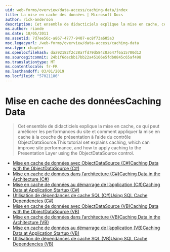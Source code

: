 ```yaml
---
uid: web-forms/overview/data-access/caching-data/index
title: La mise en cache des données | Microsoft Docs
author: rick-anderson
description: Cet ensemble de didacticiels explique la mise en cache, ce qui peut améliorer les performances du site et comment appliquer la mise en cache à la couche de présentation à l’aide du contrôle ObjectDataSource...
ms.author: riande
ms.date: 10/05/2011
ms.assetid: 7d7ee56c-a867-4777-9407-ec8f73a605a3
msc.legacyurl: /web-forms/overview/data-access/caching-data
msc.type: chapter
ms.openlocfilehash: daa92182f2c28a7fd79d584c0a647f6a15700d12
ms.sourcegitcommit: 24b1f6decbb17bb22a45166e5fdb0845c65af498
ms.translationtype: MT
ms.contentlocale: fr-FR
ms.lasthandoff: 03/01/2019
ms.locfileid: "57021186"
---
```

<a name="caching-data"></a><span data-ttu-id="0ed61-103">Mise en cache des données</span><span class="sxs-lookup"><span data-stu-id="0ed61-103">Caching Data</span></span>
====================
> <span data-ttu-id="0ed61-104">Cet ensemble de didacticiels explique la mise en cache, ce qui peut améliorer les performances du site et comment appliquer la mise en cache à la couche de présentation à l’aide du contrôle ObjectDataSource.</span><span class="sxs-lookup"><span data-stu-id="0ed61-104">This tutorial set explains caching, which can improve site performance, and how to apply caching to the Presentation Layer using the ObjectDataSource control.</span></span>


- [<span data-ttu-id="0ed61-105">Mise en cache de données avec ObjectDataSource (C#)</span><span class="sxs-lookup"><span data-stu-id="0ed61-105">Caching Data with the ObjectDataSource (C#)</span></span>](caching-data-with-the-objectdatasource-cs.md)
- [<span data-ttu-id="0ed61-106">Mise en cache de données dans l’architecture (C#)</span><span class="sxs-lookup"><span data-stu-id="0ed61-106">Caching Data in the Architecture (C#)</span></span>](caching-data-in-the-architecture-cs.md)
- [<span data-ttu-id="0ed61-107">Mise en cache de données au démarrage de l’application (C#)</span><span class="sxs-lookup"><span data-stu-id="0ed61-107">Caching Data at Application Startup (C#)</span></span>](caching-data-at-application-startup-cs.md)
- [<span data-ttu-id="0ed61-108">Utilisation de dépendances de cache SQL (C#)</span><span class="sxs-lookup"><span data-stu-id="0ed61-108">Using SQL Cache Dependencies (C#)</span></span>](using-sql-cache-dependencies-cs.md)
- [<span data-ttu-id="0ed61-109">Mise en cache de données avec ObjectDataSource (VB)</span><span class="sxs-lookup"><span data-stu-id="0ed61-109">Caching Data with the ObjectDataSource (VB)</span></span>](caching-data-with-the-objectdatasource-vb.md)
- [<span data-ttu-id="0ed61-110">Mise en cache de données dans l’architecture (VB)</span><span class="sxs-lookup"><span data-stu-id="0ed61-110">Caching Data in the Architecture (VB)</span></span>](caching-data-in-the-architecture-vb.md)
- [<span data-ttu-id="0ed61-111">Mise en cache de données au démarrage de l’application (VB)</span><span class="sxs-lookup"><span data-stu-id="0ed61-111">Caching Data at Application Startup (VB)</span></span>](caching-data-at-application-startup-vb.md)
- [<span data-ttu-id="0ed61-112">Utilisation de dépendances de cache SQL (VB)</span><span class="sxs-lookup"><span data-stu-id="0ed61-112">Using SQL Cache Dependencies (VB)</span></span>](using-sql-cache-dependencies-vb.md)
